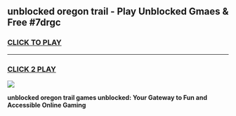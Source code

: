 
## unblocked oregon trail - Play Unblocked Gmaes & Free #7drgc
<h3>
<a href="https://news.freeplayer.one?title=unblocked_oregon_trail&ref=26F">CLICK TO PLAY</a></h3>
<hr>

<h3>
<a href="https://news.freeplayer.one?title=unblocked_oregon_trail&ref=26F">CLICK 2 PLAY</a>
  
</h3>

<a href="https://news.freeplayer.one?title=unblocked_oregon_trail&ref=26F/"><img src="https://clearcache.store/games.png"></a>


**unblocked oregon trail games unblocked: Your Gateway to Fun and Accessible Online Gaming**

